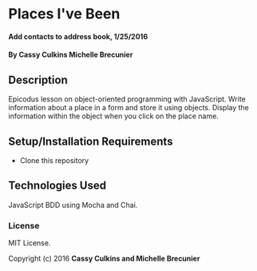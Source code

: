 # Places I've Been

#### Add contacts to address book, 1/25/2016

#### By Cassy Culkins Michelle Brecunier

## Description

Epicodus lesson on object-oriented programming with JavaScript. Write information about a place in a form and store it using objects. Display the information within the object when you click on the place name.

## Setup/Installation Requirements

* Clone this repository

## Technologies Used

JavaScript BDD using Mocha and Chai.

### License

MIT License.

Copyright (c) 2016 **Cassy Culkins and Michelle Brecunier**
